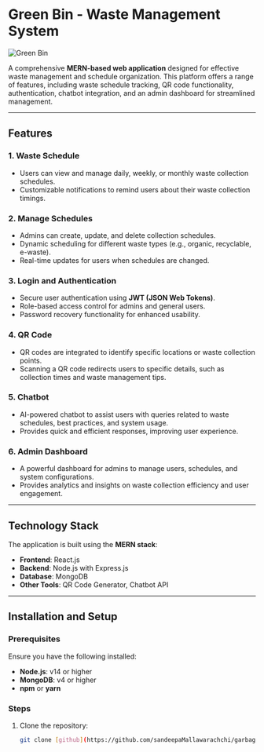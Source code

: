 # Green Bin - Waste Management System

![Green Bin](E:\year3\sem1\CSSE\garbage_management\client\src\images) 

A comprehensive **MERN-based web application** designed for effective waste management and schedule organization. This platform offers a range of features, including waste schedule tracking, QR code functionality, authentication, chatbot integration, and an admin dashboard for streamlined management.

---

## Features

### 1. **Waste Schedule**
   - Users can view and manage daily, weekly, or monthly waste collection schedules.
   - Customizable notifications to remind users about their waste collection timings.

### 2. **Manage Schedules**
   - Admins can create, update, and delete collection schedules.
   - Dynamic scheduling for different waste types (e.g., organic, recyclable, e-waste).
   - Real-time updates for users when schedules are changed.

### 3. **Login and Authentication**
   - Secure user authentication using **JWT (JSON Web Tokens)**.
   - Role-based access control for admins and general users.
   - Password recovery functionality for enhanced usability.

### 4. **QR Code**
   - QR codes are integrated to identify specific locations or waste collection points.
   - Scanning a QR code redirects users to specific details, such as collection times and waste management tips.

### 5. **Chatbot**
   - AI-powered chatbot to assist users with queries related to waste schedules, best practices, and system usage.
   - Provides quick and efficient responses, improving user experience.

### 6. **Admin Dashboard**
   - A powerful dashboard for admins to manage users, schedules, and system configurations.
   - Provides analytics and insights on waste collection efficiency and user engagement.

---

## Technology Stack
The application is built using the **MERN stack**:
- **Frontend**: React.js
- **Backend**: Node.js with Express.js
- **Database**: MongoDB
- **Other Tools**: QR Code Generator, Chatbot API

---

## Installation and Setup

### Prerequisites
Ensure you have the following installed:
- **Node.js**: v14 or higher
- **MongoDB**: v4 or higher
- **npm** or **yarn**

### Steps
1. Clone the repository:
   ```bash
   git clone [github](https://github.com/sandeepaMallawarachchi/garbage_management_system)
